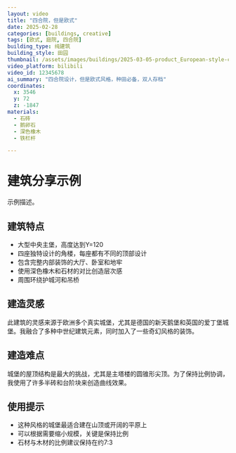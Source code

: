 ```yaml
---
layout: video
title: "四合院，但是欧式"
date: 2025-02-28
categories: [buildings, creative]
tags: [欧式, 庭院, 四合院]
building_type: 纯建筑
building_style: 田园
thumbnail: /assets/images/buildings/2025-03-05-product_European-style-courtyard-houses.jpg
video_platform: bilibili
video_id: 12345678
ai_summary: "四合院设计，但是欧式风格，种田必备，双人存档"
coordinates:
  x: 3546
  y: 72
  z: -1847
materials:
  - 石砖
  - 鹅卵石
  - 深色橡木
  - 铁栏杆

---
```


# 建筑分享示例

示例描述。

## 建筑特点

- 大型中央主堡，高度达到Y=120
- 四座独特设计的角楼，每座都有不同的顶部设计
- 包含完整内部装饰的大厅、卧室和地牢
- 使用深色橡木和石材的对比创造层次感
- 周围环绕护城河和吊桥

## 建造灵感

此建筑的灵感来源于欧洲多个真实城堡，尤其是德国的新天鹅堡和英国的爱丁堡城堡。我融合了多种中世纪建筑元素，同时加入了一些奇幻风格的装饰。

## 建造难点

城堡的屋顶结构是最大的挑战，尤其是主塔楼的圆锥形尖顶。为了保持比例协调，我使用了许多半砖和台阶块来创造曲线效果。

## 使用提示

- 这种风格的城堡最适合建在山顶或开阔的平原上
- 可以根据需要缩小规模，关键是保持比例
- 石材与木材的比例建议保持在约7:3